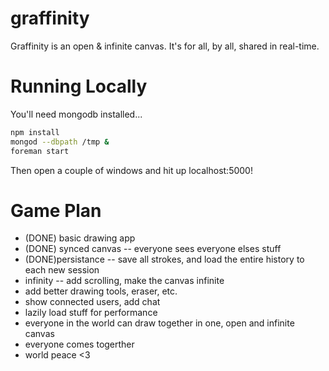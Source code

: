 graffinity
==========

Graffinity is an open &amp; infinite canvas. It's for all, by all, shared in real-time.

# Running Locally

You'll need mongodb installed...
``` bash
npm install
mongod --dbpath /tmp &
foreman start
```

Then open a couple of windows and hit up localhost:5000!



# Game Plan

* (DONE) basic drawing app
* (DONE) synced canvas -- everyone sees everyone elses stuff
* (DONE)persistance -- save all strokes, and load the entire history to each new session
* infinity -- add scrolling, make the canvas infinite
* add better drawing tools, eraser, etc.
* show connected users, add chat
* lazily load stuff for performance
* everyone in the world can draw together in one, open and infinite canvas
* everyone comes togerther
* world peace <3
